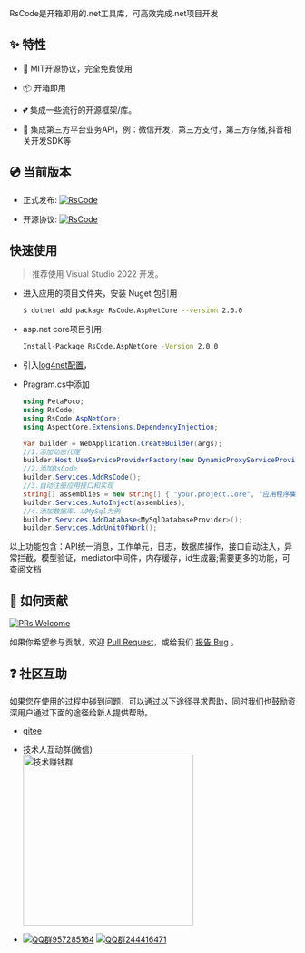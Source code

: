 RsCode是开箱即用的.net工具库，可高效完成.net项目开发
## ✨ 特性

- 🌈 MIT开源协议，完全免费使用

- 📦 开箱即用

- 💕 集成一些流行的开源框架/库。

- 🎨 集成第三方平台业务API，例：微信开发，第三方支付，第三方存储,抖音相关开发SDK等

## 💿 当前版本

- 正式发布: [![RsCode](https://img.shields.io/nuget/v/RsCode.svg?color=red&style=flat-square)](https://www.nuget.org/packages/RsCode/)

- 开源协议: [![RsCode](https://img.shields.io/badge/License-MIT-blue?style=flat-square)](https://github.com/kuiyu/RsCode/blob/master/LICENSE)

  

## 快速使用

> 推荐使用 Visual Studio 2022 开发。

- 进入应用的项目文件夹，安装 Nuget 包引用

  ```bash
  $ dotnet add package RsCode.AspNetCore --version 2.0.0
  ```

- asp.net core项目引用:

  ```bash
  Install-Package RsCode.AspNetCore -Version 2.0.0
  ```

- 引入[log4net配置](https://rscode.cn/rscode/log.html#%E9%99%84%E5%BD%951)，

- Pragram.cs中添加

  ````csharp
  using PetaPoco;
  using RsCode;
  using RsCode.AspNetCore;
  using AspectCore.Extensions.DependencyInjection;
  
  var builder = WebApplication.CreateBuilder(args);
  //1.添加动态代理
  builder.Host.UseServiceProviderFactory(new DynamicProxyServiceProviderFactory());
  //2.添加RsCode
  builder.Services.AddRsCode();
  //3.自动注册应用接口和实现
  string[] assemblies = new string[] { "your.project.Core", "应用程序集名称" }; //todo 替换成实际业务类程序集名称
  builder.Services.AutoInject(assemblies); 
  //4.添加数据库，以MySql为例
  builder.Services.AddDatabase<MySqlDatabaseProvider>();
  builder.Services.AddUnitOfWork();
  ````
  

​      以上功能包含：API统一消息，工作单元，日志，数据库操作，接口自动注入，异常拦截，模型验证，mediator中间件，内存缓存，id生成器;需要更多的功能，可[查阅文档](https://rscode.cn/rscode/utils.html)



## 🤝 如何贡献

[![PRs Welcome](https://img.shields.io/badge/PRs-welcome-brightgreen.svg?style=flat-square)](https://gitee.com/kuiyu/RsCode/pulls)

如果你希望参与贡献，欢迎 [Pull Request](https://gitee.com/kuiyu/RsCode/issues)，或给我们 [报告 Bug](https://gitee.com/kuiyu/RsCode/issues) 。

## ❓ 社区互助

如果您在使用的过程中碰到问题，可以通过以下途径寻求帮助，同时我们也鼓励资深用户通过下面的途径给新人提供帮助。
- [gitee](https://gitee.com/kuiyu/RsCode/issues)


- 技术人互动群(微信)  
  <img src="https://www.hnrswl.com/res/static/img/tq.png" width="300" alt="技术赚钱群">
- [![QQ群957285164](https://pub.idqqimg.com/wpa/images/group.png)](https://shang.qq.com/wpa/qunwpa?idkey=f5c24beb6bd16bf59e008df38db80e437763ccf1beb28379dd0ddcfdc94a8a46) [![QQ群244416471](https://pub.idqqimg.com/wpa/images/group.png)](https://qm.qq.com/cgi-bin/qm/qr?k=kbkmTzvTQeBYR1KIyprP5ol4tfMFyOpK&jump_from=webapi)

